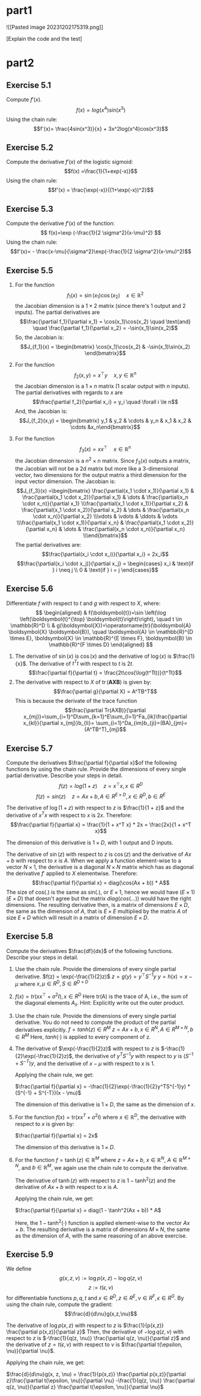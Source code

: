 # part1
![[Pasted image 20231202175319.png]]

[Explain the code and the test]
# part2
## Exercise 5.1
Compute $f'(x)$.
$$f(x) = log(x^4)sin(x^3)$$
Using the chain rule:
$$f'(x)= \frac{4sin(x^3)}{x} + 3x^2log(x^4)cos(x^3)$$
## Exercise 5.2
Compute the derivative $f′(x)$ of the logistic sigmoid:$$f(x) =\frac{1}{1+exp(-x)}$$Using the chain rule:
$$f'(x) = \frac{\exp(-x)}{(1+\exp(-x))^2}$$
## Exercise 5.3
Compute the derivative $f′(x)$ of the function:
$$
f(x)=\exp (-\frac{1}{2 \sigma^2}(x-\mu)^2)
$$
Using the chain rule:
$$f'(x)= - \frac{x-\mu}{\sigma^2}\exp(-\frac{1}{2 \sigma^2}(x-\mu)^2)$$
## Exercise 5.5
1. For the function $$f_1(x) = \sin(x_1)\cos(x_2) \quad x \in \mathbb{R}^2$$the Jacobian dimension is a $1 \times 2$ matrix (since there's 1 output and 2 inputs). The partial derivatives are $$\frac{\partial f_1}{\partial x_1} = \cos(x_1)\cos(x_2) \quad \text{and} \quad \frac{\partial f_1}{\partial x_2} = -\sin(x_1)\sin(x_2)$$So, the Jacobian is:
$$J_{f_1}(x) = \begin{bmatrix} \cos(x_1)\cos(x_2) & -\sin(x_1)\sin(x_2) \end{bmatrix}$$
2. For the function $$f_2(x,y) = x^⊤y \quad x,y \in \mathbb{R}^n$$the Jacobian dimension is a $1 \times n$ matrix (1 scalar output with  n inputs). The partial derivatives with regards to $x$ are $$\frac{\partial f_2}{\partial x_i} = y_i \quad \forall i \le n$$And, the Jacobian is:
$$J_{f_2}(x,y) = \begin{bmatrix} y_1 & y_2 & \cdots & y_n & x_1  & x_2 & \cdots &x_n\end{bmatrix}$$

3. For the function $$f_3(x) = xx^⊤ \quad x \in \mathbb{R}^n$$the Jacobian dimension is a $n^2 \times n$ matrix. Since $f_3(x)$ outputs a matrix, the Jacobian will not be a 2d matrix but more like a 3-dimensional vector, two dimensions for the output matrix a third dimension for the input vector dimension. 
   The Jacobian is:
$$J_{f_3}(x) =\begin{bmatrix} \frac{\partial(x_1 \cdot x_1)}{\partial x_1} & \frac{\partial(x_1 \cdot x_2)}{\partial x_1} & \dots & \frac{\partial(x_n \cdot x_n)}{\partial x_1} \\\frac{\partial(x_1 \cdot x_1)}{\partial x_2} & \frac{\partial(x_1 \cdot x_2)}{\partial x_2} & \dots & \frac{\partial(x_n \cdot x_n)}{\partial x_2} \\\vdots & \vdots & \ddots & \vdots \\\frac{\partial(x_1 \cdot x_1)}{\partial x_n} & \frac{\partial(x_1 \cdot x_2)}{\partial x_n} & \dots & \frac{\partial(x_n \cdot x_n)}{\partial x_n} \\\end{bmatrix}$$
The partial derivatives are: $$\frac{\partial(x_i \cdot x_i)}{\partial x_i} = 2x_i$$$$\frac{\partial(x_i \cdot x_j)}{\partial x_j} = \begin{cases} x_i & \text{if } i \neq j \\ 0 & \text{if } i = j \end{cases}$$
## Exercise 5.6
Differentiate $f$ with respect to $t$ and $g$ with respect to $X$, where:
$$
\begin{aligned}
& f(\boldsymbol{t})=\sin \left(\log \left(\boldsymbol{t}^{\top} \boldsymbol{t}\right)\right), \quad t \in \mathbb{R}^D \\
& g(\boldsymbol{X})=\operatorname{tr}(\boldsymbol{A} \boldsymbol{X} \boldsymbol{B}), \quad \boldsymbol{A} \in \mathbb{R}^{D \times E}, \boldsymbol{X} \in \mathbb{R}^{E \times F}, \boldsymbol{B} \in \mathbb{R}^{F \times D}
\end{aligned}
$$

1. The derivative of $\sin(x)$ is $\cos(x)$ and the derivative of $\log(x)$ is $\frac{1}{x}$. The derivative of $t^Tt$ with respect to $t$ is $2t$.
$$\frac{\partial f}{\partial t} = \frac{2t\cos(\log(t^Tt))}{t^Tt}$$
2. The derivative with respect to $X$ of $\operatorname{tr}(\boldsymbol{A} \boldsymbol{X} \boldsymbol{B})$ is given by:
$$\frac{\partial g}{\partial X} = A^TB^T$$
   This is because the derivate of the trace function $$\frac{\partial Tr(AXB)}{\partial x_{mj}}=\sum_{i=1}^D\sum_{k=1}^E\sum_{l=1}^Fa_{ik}\frac{\partial x_{kl}}{\partial x_{mj}}b_{li}= \sum_{i=1}^Da_{im}b_{ji}=(BA)_{jm}=(A^TB^T)_{mj}$$
## Exercise 5.7
Compute the derivatives $\frac{\partial f}{\partial x}$of the following functions by using the chain rule. Provide the dimensions of every single partial derivative. Describe your steps in detail.
$$f(z) = log(1 +z) \quad z = x^⊤x, x∈R^D$$
$$f(z) = sin(z) \quad z = Ax+b, A\in R^{E× D},x\in R^D,b\in R^E$$

The derivative of $\log(1 + z)$ with respect to $z$ is $\frac{1}{1 + z}$ and the derivative of $x^T x$ with respect to $x$ is $2x$. Therefore:
$$\frac{\partial f}{\partial x} = \frac{1}{1 + x^T x} * 2x = \frac{2x}{1 + x^T x}$$

The dimension of this derivative is $1 \times D$, with 1 output and D inputs.

The derivative of $\sin(z)$ with respect to $z$ is $\cos(z)$ and the derivative of $Ax + b$ with respect to $x$ is $A$. When we apply a function element-wise to a vector $N\times 1$, the derivative is a diagonal $N\times N$ matrix which has as diagonal the derivative $f'$ applied to $X$ elementwise. Therefore:
$$\frac{\partial f}{\partial x} = diag(\cos(Ax + b)) * A$$
The size of cos(.) is the same as sin(.), or $E\times 1$, hence we would have $(E×1)(E×D)$ that doesn't agree but the matrix $diag(cos(...))$ would have the right dimensions.
The resulting derivative then, is a matrix of dimensions $E \times D$, the same as the dimension of $A$, that is $E \times E$ multiplied by the matrix $A$ of size $E \times D$ which will result in a matrix of dimension $E \times D$.
## Exercise 5.8
Compute the derivatives $\frac{df}{dx}$ of the following functions. Describe your steps in detail. 
1. Use the chain rule. Provide the dimensions of every single partial derivative.
	$f(z) = \exp(-\frac{1}{2}z)$
	$z =g(y) = y^⊤S^{−1}y$
	$y =h(x) =x−\mu$
	where $x,\mu \in R^D, S \in R^{D×D}$

2. $f(x) = tr(xx^⊤ +\sigma^2I), x \in R^D$
   Here tr(A) is the trace of A, i.e., the sum of the diagonal elements $A_{ii}$. Hint: Explicitly write out the outer product.
   
3. Use the chain rule. Provide the dimensions of every single partial derivative. You do not need to compute the product of the partial derivatives explicitly.
   $f =tanh(z) \in R^M$ 
   $z =Ax+b, x\in R^N,A\in R^{M×N},b\in R^M$
   Here, $tanh(\cdot)$ is applied to every component of z.

1. The derivative of $\exp(-\frac{1}{2}z)$ with respect to $z$ is $-\frac{1}{2}\exp(-\frac{1}{2}z)$, the derivative of $y^TS^{-1}y$ with respect to $y$ is $(S^{-1} + S^{-T}) y$, and the derivative of $x - \mu$ with respect to $x$ is 1.

   Applying the chain rule, we get:

   $\frac{\partial f}{\partial x} = -\frac{1}{2}\exp(-\frac{1}{2}y^TS^{-1}y) * (S^{-1} + S^{-T})(x - \mu)$

   The dimension of this derivative is $1 \times D$, the same as the dimension of $x$.

2. For the function $f(x) = \text{tr}(xx^T + \sigma^2I)$ where $x \in \mathbb{R}^D$, the derivative with respect to $x$ is given by:

   $\frac{\partial f}{\partial x} = 2x$

	The dimension of this derivative is $1 \times D$.

3. For the function $f = \tanh(z) \in \mathbb{R}^M$ where $z = Ax + b$, $x \in \mathbb{R}^N$, $A \in \mathbb{R}^{M \times N}$, and $b \in \mathbb{R}^M$, we again use the chain rule to compute the derivative.

   The derivative of $\tanh(z)$ with respect to $z$ is $1 - \tanh^2(z)$ and the derivative of $Ax + b$ with respect to $x$ is $A$.

   Applying the chain rule, we get:

   $\frac{\partial f}{\partial x} = diag(1 - \tanh^2(Ax + b)) * A$

   Here, the $1 - \tanh^2(\cdot)$ function is applied element-wise to the vector $Ax + b$. The resulting derivative is a matrix of dimensions $M \times N$, the same as the dimension of $A$, with the same reasoning of an above exercise.

## Exercise 5.9
We define 
$$g(x,z,\nu) := \log p(x,z) − \log q(z,\nu)$$
$$z := t(\epsilon,\nu)$$
for differentiable functions $p,q,t$ and $x \in R^D,z \in R^E,\nu \in R^F,\epsilon \in R^G$. By using the chain rule, compute the gradient:
$$\frac{d}{d\nu}g(x,z,\nu)$$

The derivative of $\log p(x, z)$ with respect to $z$ is $\frac{1}{p(x,z)} \frac{\partial p(x,z)}{\partial z}$
Then, the derivative of $-\log q(z, \nu)$ with respect to $z$ is $-\frac{1}{q(z, \nu)} \frac{\partial q(z, \nu)}{\partial z}$ and the derivative of $z = t(\epsilon, \nu)$ with respect to $\nu$ is $\frac{\partial t(\epsilon, \nu)}{\partial \nu}$.

Applying the chain rule, we get:

$\frac{d}{d\nu}g(x, z, \nu) = \frac{1}{p(x,z)} \frac{\partial p(x,z)}{\partial z}\frac{\partial t(\epsilon, \nu)}{\partial \nu} -\frac{1}{q(z, \nu)} \frac{\partial q(z, \nu)}{\partial z} \frac{\partial t(\epsilon, \nu)}{\partial \nu}$